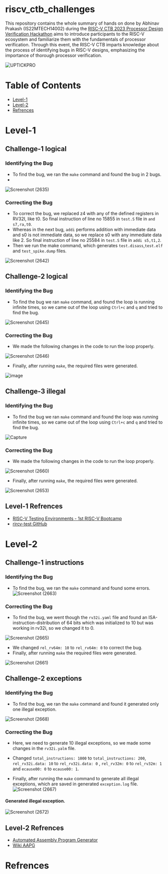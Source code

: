 # riscv_ctb_challenges
This repository contains the whole summary of hands on done by Abhinav Prakash (IS22MTECH14002) during the [RISC-V CTB 2023 Processor Design Verification Hackathon](https://community.riscv.org/events/details/risc-v-international-risc-v-academy-presents-risc-v-capture-the-bug-hackathon/) aims to introduce participants to the RISC-V ecosystem and familiarize them with the fundamentals of processor verification. Through this event, the RISC-V CTB imparts knowledge about the process of identifying bugs in RISC-V designs, emphasizing the importance of thorough processor verification.

![UPTICKPRO](https://github.com/vyomasystems-lab/riscv-ctb-challenge-abhinavprakash199/assets/120498080/b6ff3b02-fae6-4e9c-9752-b9106a441c1d)

# Table of Contents
  * [Level-1](#Level-1)
  * [Level-2](#Level-2)
  * [Refrences](#Refrences)
  



# Level-1
## Challenge-1 logical
###  Identifying the Bug 
- To find the bug, we ran the `make` command and found the bug in 2 bugs.
- 
![Screenshot (2635)](https://github.com/vyomasystems-lab/riscv-ctb-challenge-abhinavprakash199/assets/120498080/70a74152-9f35-4376-80f1-f636c3c9f650)

### Correcting the Bug
- To correct the bug, we replaced z4 with any of the defined registers in RV32I, like t0. So final instruction of line no 15855 in `test.S` file in `and s7,ra,t0`.
- Whereas in the next bug, `addi` performs addition with immediate data and s0 is not immediate data, so we replace s0 with any immediate data like 2. So final instruction of line no 25584 in `test.S` file in `addi s5,t1,2`.
- Then we run the make command, which generates `test.disass`,`test.elf` and `test_spike.dump` files.
  
![Screenshot (2642)](https://github.com/vyomasystems-lab/riscv-ctb-challenge-abhinavprakash199/assets/120498080/d8984cea-ac4d-453d-bae4-8e6355040996)

## Challenge-2 logical
###  Identifying the Bug
- To find the bug we ran `make` command, and found the loop is running infinite times, so we came out of the loop using `Ctrl+c` and `q` and tried to find the bug.
  
![Screenshot (2645)](https://github.com/vyomasystems-lab/riscv-ctb-challenge-abhinavprakash199/assets/120498080/8a9f5de9-c272-44b1-9476-a7f3f4a95685)

### Correcting the Bug
- We made the following changes in the code to run the loop properly.
 
![Screenshot (2646)](https://github.com/vyomasystems-lab/riscv-ctb-challenge-abhinavprakash199/assets/120498080/7c9f23ac-5be7-4508-8703-6ff883e0957a)
- Finally, after running `make`, the required files were generated.

![image](https://github.com/vyomasystems-lab/riscv-ctb-challenge-abhinavprakash199/assets/120498080/481380cc-534c-44b8-a088-d0f0cb400c96)


## Challenge-3 illegal
###  Identifying the Bug
- To find the bug we ran `make` command and found the loop was running infinite times, so we came out of the loop using `Ctrl+c` and `q` and tried to find the bug.
  
![Capture](https://github.com/vyomasystems-lab/riscv-ctb-challenge-abhinavprakash199/assets/120498080/e009dffd-91cf-4a1e-b913-d9cfc5a6c5b6)

### Correcting the Bug
- We made the following changes in the code to run the loop properly.

![Screenshot (2660)](https://github.com/vyomasystems-lab/riscv-ctb-challenge-abhinavprakash199/assets/120498080/b376fa14-62cd-47be-b3fb-b51293ec1422)

- Finally, after running `make`, the required files were generated.
  
![Screenshot (2653)](https://github.com/vyomasystems-lab/riscv-ctb-challenge-abhinavprakash199/assets/120498080/11fe0c21-7235-446c-a216-2212d3e19664)

## Level-1 Refrences 
- [RISC-V Testing Environments - 1st RISC-V Bootcamp](https://www.youtube.com/watch?v=mbyb7BgYyXg)
- [rircv-test GitHub](https://github.com/riscv-software-src/riscv-tests)


# Level-2
## Challenge-1 instructions
###  Identifying the Bug 
- To find the bug, we ran the `make` command and found some errors.
![Screenshot (2663)](https://github.com/vyomasystems-lab/riscv-ctb-challenge-abhinavprakash199/assets/120498080/3687b9d1-fd20-4797-a61c-c86bbe04555b)


### Correcting the Bug
- To find the bug, we went though the `rv32i.yaml` file and found an ISA-instruction-distribution of 64 bits which was initialized to 10 but was working in rv32i, so we changed it to 0.
  
![Screenshot (2665)](https://github.com/vyomasystems-lab/riscv-ctb-challenge-abhinavprakash199/assets/120498080/ad9a0ad9-c630-477c-9f5b-96b47b1a3aeb)
- We changed `rel_rv64m: 10` to `rel_rv64m: 0` to correct the bug.
- Finally, after running `make` the required files were generated.

![Screenshot (2661)](https://github.com/vyomasystems-lab/riscv-ctb-challenge-abhinavprakash199/assets/120498080/41647b23-38c2-45f4-afbb-b102d2af0908)

## Challenge-2 exceptions
###  Identifying the Bug 
- To find the bug, we ran the `make` command and found it generated only one illegal exception.

![Screenshot (2668)](https://github.com/vyomasystems-lab/riscv-ctb-challenge-abhinavprakash199/assets/120498080/e5aa83af-18cf-483a-b626-e3a92d36c7fe)

### Correcting the Bug
- Here, we need to generate 10 illegal exceptions, so we made some changes in the `rv32i.yalm` file.
- Changed `total_instructions: 1000` to `total_instructions: 200`, `rel_rv32i.data: 10` to `rel_rv32i.data: 0` ,  `rel_rv32m: 0` to `rel_rv32m: 1` and `ecause00: 0` to `ecause00: 1`.


- Finally, after running the `make` command to generate all illegal exceptions, which are saved in generated `exception.log` file.
![Screenshot (2667)](https://github.com/vyomasystems-lab/riscv-ctb-challenge-abhinavprakash199/assets/120498080/01e4f0da-24bf-4877-9a5b-daaaa94f77fa)

#### Generated illegal exception.
![Screenshot (2672)](https://github.com/vyomasystems-lab/riscv-ctb-challenge-abhinavprakash199/assets/120498080/2b9b3cfe-608e-4033-b5ae-a0de2cd4c0da)



## Level-2 Refrences 
- [Automated Assembly Program Generator](https://gitlab.com/shaktiproject/tools/aapg)
- [Wiki AAPG](https://gitlab.com/shaktiproject/tools/aapg/-/wikis/Wiki-AAPG-%5B2.2.2%5D)

# Refrences 






